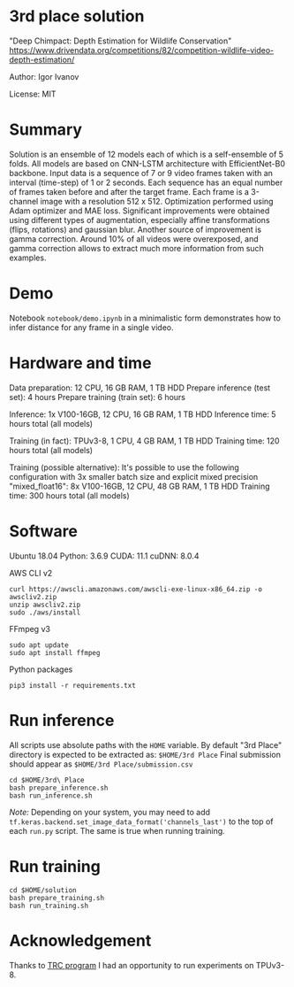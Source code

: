 3rd place solution
==================

"Deep Chimpact: Depth Estimation for Wildlife Conservation"
https://www.drivendata.org/competitions/82/competition-wildlife-video-depth-estimation/

Author: Igor Ivanov

License: MIT


Summary
=======

Solution is an ensemble of 12 models each of which is a self-ensemble of 5 folds.
All models are based on CNN-LSTM architecture with EfficientNet-B0 backbone. 
Input data is a sequence of 7 or 9 video frames taken with 
an interval (time-step) of 1 or 2 seconds.
Each sequence has an equal number of frames taken before and after the target frame.
Each frame is a 3-channel image with a resolution 512 x 512. 
Optimization performed using Adam optimizer and MAE loss.
Significant improvements were obtained using different types of augmentation, 
especially affine transformations (flips, rotations) and gaussian blur.
Another source of improvement is gamma correction. 
Around 10% of all videos were overexposed, and 
gamma correction allows to extract much more information from such examples.


Demo
====

Notebook `notebook/demo.ipynb` in a minimalistic form demonstrates
how to infer distance for any frame in a single video.


Hardware and time
=================

Data preparation:
12 CPU, 16 GB RAM, 1 TB HDD
Prepare inference (test set): 4 hours
Prepare training (train set): 6 hours

Inference:
1x V100-16GB, 12 CPU, 16 GB RAM, 1 TB HDD
Inference time: 5 hours total (all models)

Training (in fact):
TPUv3-8, 1 CPU, 4 GB RAM, 1 TB HDD
Training time: 120 hours total (all models)

Training (possible alternative):
It's possible to use the following configuration with 3x smaller batch size
and explicit mixed precision "mixed_float16":
8x V100-16GB, 12 CPU, 48 GB RAM, 1 TB HDD
Training time: 300 hours total (all models)


Software
========

Ubuntu 18.04
Python: 3.6.9
CUDA: 11.1
cuDNN: 8.0.4

AWS CLI v2
```
curl https://awscli.amazonaws.com/awscli-exe-linux-x86_64.zip -o awscliv2.zip
unzip awscliv2.zip
sudo ./aws/install
```

FFmpeg v3
```
sudo apt update
sudo apt install ffmpeg
```

Python packages
```
pip3 install -r requirements.txt
```


Run inference
=============

All scripts use absolute paths with the `HOME` variable.
By default "3rd Place" directory is expected to be extracted as: `$HOME/3rd Place`
Final submission should appear as `$HOME/3rd Place/submission.csv`

```
cd $HOME/3rd\ Place
bash prepare_inference.sh
bash run_inference.sh
```

*Note:* Depending on your system, you may need to add `tf.keras.backend.set_image_data_format('channels_last')` to the top of each `run.py` script. The same is true when running training.


Run training
============

```
cd $HOME/solution
bash prepare_training.sh
bash run_training.sh
```


Acknowledgement
===============

Thanks to [TRC program]( https://sites.research.google/trc/about/) I had an opportunity to run experiments on TPUv3-8.


